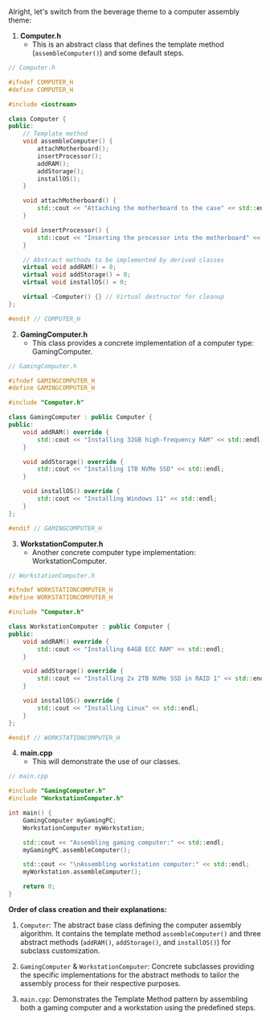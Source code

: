 Alright, let's switch from the beverage theme to a computer assembly theme:

1. **Computer.h**
   - This is an abstract class that defines the template method (`assembleComputer()`) and some default steps.
   
```cpp
// Computer.h

#ifndef COMPUTER_H
#define COMPUTER_H

#include <iostream>

class Computer {
public:
    // Template method
    void assembleComputer() {
        attachMotherboard();
        insertProcessor();
        addRAM();
        addStorage();
        installOS();
    }

    void attachMotherboard() {
        std::cout << "Attaching the motherboard to the case" << std::endl;
    }

    void insertProcessor() {
        std::cout << "Inserting the processor into the motherboard" << std::endl;
    }

    // Abstract methods to be implemented by derived classes
    virtual void addRAM() = 0;
    virtual void addStorage() = 0;
    virtual void installOS() = 0;

    virtual ~Computer() {} // Virtual destructor for cleanup
};

#endif // COMPUTER_H
```

2. **GamingComputer.h**
   - This class provides a concrete implementation of a computer type: GamingComputer.

```cpp
// GamingComputer.h

#ifndef GAMINGCOMPUTER_H
#define GAMINGCOMPUTER_H

#include "Computer.h"

class GamingComputer : public Computer {
public:
    void addRAM() override {
        std::cout << "Installing 32GB high-frequency RAM" << std::endl;
    }

    void addStorage() override {
        std::cout << "Installing 1TB NVMe SSD" << std::endl;
    }

    void installOS() override {
        std::cout << "Installing Windows 11" << std::endl;
    }
};

#endif // GAMINGCOMPUTER_H
```

3. **WorkstationComputer.h**
   - Another concrete computer type implementation: WorkstationComputer.

```cpp
// WorkstationComputer.h

#ifndef WORKSTATIONCOMPUTER_H
#define WORKSTATIONCOMPUTER_H

#include "Computer.h"

class WorkstationComputer : public Computer {
public:
    void addRAM() override {
        std::cout << "Installing 64GB ECC RAM" << std::endl;
    }

    void addStorage() override {
        std::cout << "Installing 2x 2TB NVMe SSD in RAID 1" << std::endl;
    }

    void installOS() override {
        std::cout << "Installing Linux" << std::endl;
    }
};

#endif // WORKSTATIONCOMPUTER_H
```

4. **main.cpp**
   - This will demonstrate the use of our classes.

```cpp
// main.cpp

#include "GamingComputer.h"
#include "WorkstationComputer.h"

int main() {
    GamingComputer myGamingPC;
    WorkstationComputer myWorkstation;

    std::cout << "Assembling gaming computer:" << std::endl;
    myGamingPC.assembleComputer();

    std::cout << "\nAssembling workstation computer:" << std::endl;
    myWorkstation.assembleComputer();

    return 0;
}
```

**Order of class creation and their explanations:**

1. `Computer`: The abstract base class defining the computer assembly algorithm. It contains the template method `assembleComputer()` and three abstract methods (`addRAM()`, `addStorage()`, and `installOS()`) for subclass customization.

2. `GamingComputer` & `WorkstationComputer`: Concrete subclasses providing the specific implementations for the abstract methods to tailor the assembly process for their respective purposes.

3. `main.cpp`: Demonstrates the Template Method pattern by assembling both a gaming computer and a workstation using the predefined steps.
